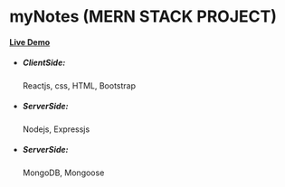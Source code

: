 # myNotes (MERN STACK PROJECT)

<!-- <p>Currently, website is in development. After development of this website, Link (Live Demo) of this will be added.</p>
<div>
    <img src="inDevelopment.svg" width="400" height="400" alt="InDevelopment">
</div> -->
<h4><a href="https://dee-mynotes.herokuapp.com/">Live Demo</a></h4>
<ul>
<li><h5>ClientSide: </h5>Reactjs, css, HTML, Bootstrap</li>
<li><h5>ServerSide: </h5>Nodejs, Expressjs</li>
<li><h5>ServerSide: </h5>MongoDB, Mongoose</li>
</ul>
